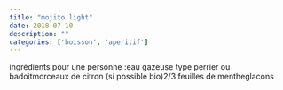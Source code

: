 ```yaml
---
title: "mojito light"
date: 2018-07-10
description: ""
categories: ['boisson', 'aperitif']
---
```


          
ingr&eacute;dients pour une personne :eau gazeuse type perrier ou badoitmorceaux de citron (si possible bio)2/3 feuilles de mentheglacons

                          
